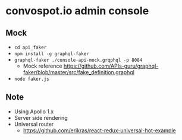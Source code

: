 # convospot.io admin console

## Mock

* `cd api_faker`
* `npm install -g graphql-faker`
* `graphql-faker ./console-api-mock.grqphql -p 8084`
	* Mock reference https://github.com/APIs-guru/graphql-faker/blob/master/src/fake_definition.graphql
* `node faker.js`

## Note

* Using Apollo 1.x
* Server side rendering
* Universal router
  * https://github.com/erikras/react-redux-universal-hot-example